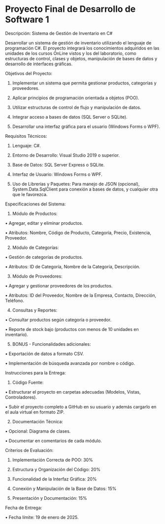 # Proyecto Final de Desarrollo de Software 1

Descripción:
Sistema de Gestión de Inventario en C#

Desarrollar un sistema de gestión de inventario utilizando el lenguaje de programación C#. El proyecto integrará los conocimientos adquiridos en las unidades de los cursos OnLine vistos y los del laboratorio, como estructuras de control, clases y objetos, manipulación de bases de datos y desarrollo de interfaces gráficas.

Objetivos del Proyecto:

1. Implementar un sistema que permita gestionar productos, categorías y proveedores.

2. Aplicar principios de programación orientada a objetos (POO).

3. Utilizar estructuras de control de flujo y manipulación de datos.

4. Integrar acceso a bases de datos (SQL Server o SQLite).

5. Desarrollar una interfaz gráfica para el usuario (Windows Forms o WPF).

Requisitos Técnicos:

1. Lenguaje: C#.

2. Entorno de Desarrollo: Visual Studio 2019 o superior.

3. Base de Datos: SQL Server Express o SQLite.

4. Interfaz de Usuario: Windows Forms o WPF.

5. Uso de Librerías y Paquetes: Para manejo de JSON (opcional), System.Data.SqlClient para conexión a bases de datos, y cualquier otra que le favorezca.

Especificaciones del Sistema:

1. Módulo de Productos:

• Agregar, editar y eliminar productos.

• Atributos: Nombre, Código de Producto, Categoría, Precio, Existencia, Proveedor.

2. Módulo de Categorías:

• Gestión de categorías de productos.

• Atributos: ID de Categoría, Nombre de la Categoría, Descripción.

3. Módulo de Proveedores:

• Agregar y gestionar proveedores de los productos.

• Atributos: ID del Proveedor, Nombre de la Empresa, Contacto, Dirección, Teléfono.

4. Consultas y Reportes:

• Consultar productos según categoría o proveedor.

• Reporte de stock bajo (productos con menos de 10 unidades en inventario).

 5. BONUS - Funcionalidades adicionales:

• Exportación de datos a formato CSV.

• Implementación de búsqueda avanzada por nombre o código.

Instrucciones para la Entrega:

1. Código Fuente:

• Estructurar el proyecto en carpetas adecuadas (Modelos, Vistas, Controladores).

• Subir el proyecto completo a GitHub en su usuario y además cargarlo en el aula virtual en formato ZIP.

2. Documentación Técnica:

• Opcional: Diagrama de clases.

• Documentar en comentarios de cada módulo.

Criterios de Evaluación:

1. Implementación Correcta de POO: 30%

2. Estructura y Organización del Código: 20%

3. Funcionalidad de la Interfaz Gráfica: 20%

4. Conexión y Manipulación de la Base de Datos: 15%

5. Presentación y Documentación: 15%

Fecha de Entrega:

• Fecha límite: 19 de enero de 2025.
